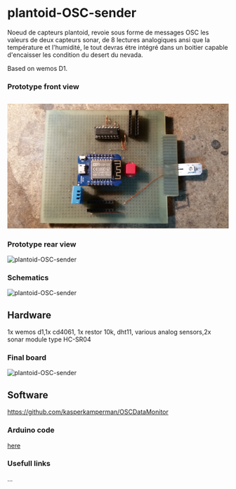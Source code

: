 # plantoid-OSC-sender

Noeud de capteurs plantoid, revoie sous forme de messages OSC les valeurs de deux capteurs sonar, de 8 lectures analogiques ansi que la température et l'humidité, le tout devras étre intégré dans un boitier capable d'encaisser les condition du desert du nevada.

Based on wemos D1.

### Prototype front view
##
![plantoid-OSC-sender](https://github.com/mart1ver/plantoid-OSC-sender/blob/master/images/front.jpg)
### Prototype rear view
![plantoid-OSC-sender](https://github.com/mart1ver/plantoid-OSC-sender/blob/master/images/back.jpg)

### Schematics
![plantoid-OSC-sender](https://github.com/mart1ver/plantoid-OSC-sender/blob/master/shema%20fritzing/plantoid_sch%C3%A9ma.jpg)
## Hardware
1x wemos d1,1x cd4061, 1x restor 10k, dht11, various analog sensors,2x sonar module type HC-SR04
### Final board
![plantoid-OSC-sender](https://github.com/mart1ver/plantoid-OSC-sender/blob/master/shema%20fritzing/plantoid_circuit%20imprim%C3%A9.jpg)
## Software
https://github.com/kasperkamperman/OSCDataMonitor
### Arduino code
[here](https://github.com/mart1ver/plantoid-OSC-sender/blob/master/code%20arduino/plantoid-osc-sender.ino)

### Usefull links

...
